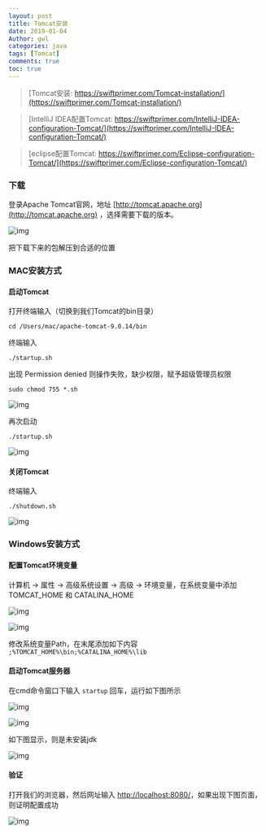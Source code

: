 ```yaml
---
layout: post
title: Tomcat安装
date: 2019-01-04
Author: gwl
categories: java
tags: [Tomcat]
comments: true
toc: true
---
```



> [Tomcat安装: https://swiftprimer.com/Tomcat-installation/](https://swiftprimer.com/Tomcat-installation/)

> [IntelliJ IDEA配置Tomcat: https://swiftprimer.com/IntelliJ-IDEA-configuration-Tomcat/](https://swiftprimer.com/IntelliJ-IDEA-configuration-Tomcat/)

> [eclipse配置Tomcat: https://swiftprimer.com/Eclipse-configuration-Tomcat/](https://swiftprimer.com/Eclipse-configuration-Tomcat/)


### 下载

登录Apache Tomcat官网，地址 [http://tomcat.apache.org](http://tomcat.apache.org) ，选择需要下载的版本。 

![img](https://github.com/mouos/image-hosting-service/raw/master/images/2019-01-04-Tomcat-installation-01.jpg)

把下载下来的包解压到合适的位置

### MAC安装方式

#### 启动Tomcat

打开终端输入（切换到我们Tomcat的bin目录）

```
cd /Users/mac/apache-tomcat-9.0.14/bin
```

终端输入

```
./startup.sh
```

出现 Permission denied 则操作失败，缺少权限，赋予超级管理员权限

```
sudo chmod 755 *.sh
```

![img](https://github.com/mouos/image-hosting-service/raw/master/images/2019-01-04-Tomcat-installation-02.jpg)

再次启动

```
./startup.sh
```

![img](https://github.com/mouos/image-hosting-service/raw/master/images/2019-01-04-Tomcat-installation-03.jpg)

#### 关闭Tomcat

终端输入

```
./shutdown.sh
```

![img](https://github.com/mouos/image-hosting-service/raw/master/images/2019-01-04-Tomcat-installation-04.jpg)


### Windows安装方式

#### 配置Tomcat环境变量

计算机 -> 属性 -> 高级系统设置 -> 高级 -> 环境变量，在系统变量中添加 TOMCAT_HOME 和 CATALINA_HOME

![img](https://github.com/mouos/image-hosting-service/raw/master/images/2019-01-04-Tomcat-installation-05.jpg)

![img](https://github.com/mouos/image-hosting-service/raw/master/images/2019-01-04-Tomcat-installation-06.jpg)

修改系统变量Path，在末尾添加如下内容
`;%TOMCAT_HOME%\bin;%CATALINA_HOME%\lib`

#### 启动Tomcat服务器

在cmd命令窗口下输入 `startup` 回车，运行如下图所示

![img](https://github.com/mouos/image-hosting-service/raw/master/images/2019-01-04-Tomcat-installation-07.jpg)

![img](https://github.com/mouos/image-hosting-service/raw/master/images/2019-01-04-Tomcat-installation-08.jpg)

如下图显示，则是未安装jdk

![img](https://github.com/mouos/image-hosting-service/raw/master/images/2019-01-04-Tomcat-installation-09.jpg)

#### 验证

打开我们的浏览器，然后网址输入 [http://localhost:8080/](http://localhost:8080/)，如果出现下图页面，则证明配置成功 

![img](https://github.com/mouos/image-hosting-service/raw/master/images/2019-01-04-Tomcat-installation-10.jpg)





